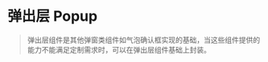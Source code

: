 <!--
 * @Author: Quarter
 * @Date: 2022-01-11 03:29:24
 * @LastEditTime: 2022-01-11 05:40:55
 * @LastEditors: Quarter
 * @Description: 弹出层说明文档
 * @FilePath: /t-ui-kit/packages/Popup/docs/README.md
-->

# 弹出层 Popup

> 弹出层组件是其他弹窗类组件如气泡确认框实现的基础，当这些组件提供的能力不能满足定制需求时，可以在弹出层组件基础上封装。

